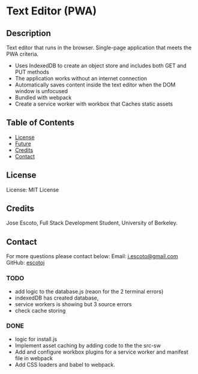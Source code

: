 # Text Editor (PWA)

## Description

Text editor that runs in the browser. Single-page application that meets the PWA criteria.
- Uses IndexedDB to create an object store and includes both GET and PUT methods
- The application works without an internet connection
- Automatically saves content inside the text editor when the DOM window is unfocused
- Bundled with webpack
- Create a service worker with workbox that Caches static assets

## Table of Contents

- [License](#License)
- [Future](#Future)
- [Credits](#Credits)
- [Contact](#Contact)

## License

License: MIT License

## Credits

Jose Escoto, Full Stack Development Student, University of Berkeley.

## Contact

For more questions please contact below:
Email: j.escoto@gmail.com
GitHub: [escotoj](https://github.com/escotoj)


### TODO

- add logic to the database.js (reaon for the 2 terminal errors)
- indexedDB has created database, 
- service workers is showing but 3 source errors
- check cache storing 


### DONE

- logic for install.js
- Implement asset caching by adding code to the the src-sw 
- Add and configure workbox plugins for a service worker and manifest file in webpack
- Add CSS loaders and babel to webpack.